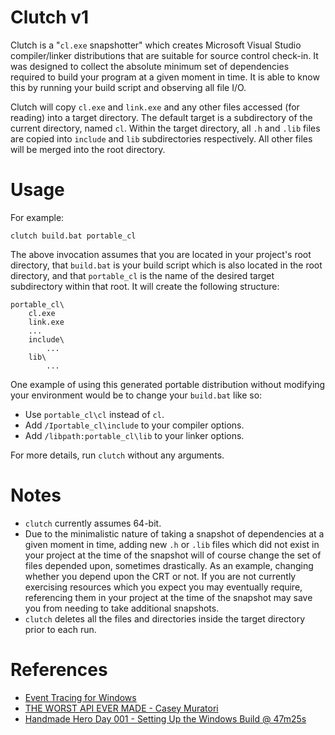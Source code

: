# Clutch v1

Clutch is a "`cl.exe` snapshotter" which creates Microsoft Visual Studio compiler/linker distributions that are suitable for source control check-in. It was designed to collect the absolute minimum set of dependencies required to build your program at a given moment in time. It is able to know this by running your build script and observing all file I/O.

Clutch will copy `cl.exe` and `link.exe` and any other files accessed (for reading) into a target directory. The default target is a subdirectory of the current directory, named `cl`. Within the target directory, all `.h` and `.lib` files are copied into `include` and `lib` subdirectories respectively. All other files will be merged into the root directory.

# Usage

For example:

```shell
clutch build.bat portable_cl
```

The above invocation assumes that you are located in your project's root directory, that `build.bat` is your build script which is also located in the root directory, and that `portable_cl` is the name of the desired target subdirectory within that root. It will create the following structure:

```
portable_cl\
    cl.exe
    link.exe
    ...
    include\
        ...
    lib\
        ...
```

One example of using this generated portable distribution without modifying your environment would be to change your `build.bat` like so:

- Use `portable_cl\cl` instead of `cl`.
- Add `/Iportable_cl\include` to your compiler options.
- Add `/libpath:portable_cl\lib` to your linker options.

For more details, run `clutch` without any arguments.

# Notes

- `clutch` currently assumes 64-bit.
- Due to the minimalistic nature of taking a snapshot of dependencies at a given moment in time, adding new `.h` or `.lib` files which did not exist in your project at the time of the snapshot will of course change the set of files depended upon, sometimes drastically. As an example, changing whether you depend upon the CRT or not. If you are not currently exercising resources which you expect you may eventually require, referencing them in your project at the time of the snapshot may save you from needing to take additional snapshots.
- `clutch` deletes all the files and directories inside the target directory prior to each run.

# References

- [Event Tracing for Windows](https://docs.microsoft.com/en-us/windows/win32/etw/about-event-tracing)
- [THE WORST API EVER MADE - Casey Muratori](https://caseymuratori.com/blog_0025)
- [Handmade Hero Day 001 - Setting Up the Windows Build @ 47m25s](https://www.youtube.com/watch?v=Ee3EtYb8d1o&t=2845s)
